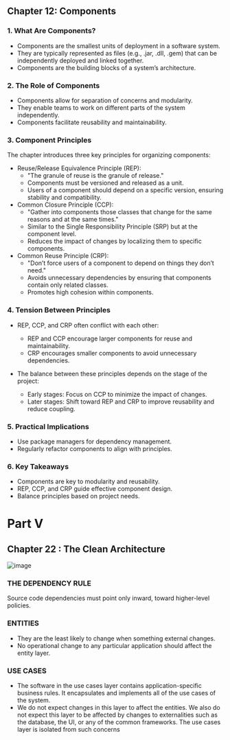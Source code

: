 ## Chapter 12: Components
### 1. What Are Components?
  - Components are the smallest units of deployment in a software system.
  - They are typically represented as files (e.g., .jar, .dll, .gem) that can be independently deployed and linked together.
  - Components are the building blocks of a system’s architecture.
### 2. The Role of Components
  - Components allow for separation of concerns and modularity.
  - They enable teams to work on different parts of the system independently.
  - Components facilitate reusability and maintainability.
### 3. Component Principles
The chapter introduces three key principles for organizing components:
  - Reuse/Release Equivalence Principle (REP):
    * "The granule of reuse is the granule of release."
    * Components must be versioned and released as a unit.
    * Users of a component should depend on a specific version, ensuring stability and compatibility.
  - Common Closure Principle (CCP):
    * "Gather into components those classes that change for the same reasons and at the same times."
    * Similar to the Single Responsibility Principle (SRP) but at the component level.
    * Reduces the impact of changes by localizing them to specific components.
  - Common Reuse Principle (CRP):
    * "Don’t force users of a component to depend on things they don’t need."
    * Avoids unnecessary dependencies by ensuring that components contain only related classes.
    * Promotes high cohesion within components.
### 4. Tension Between Principles
- REP, CCP, and CRP often conflict with each other:
  * REP and CCP encourage larger components for reuse and maintainability.
  * CRP encourages smaller components to avoid unnecessary dependencies.

- The balance between these principles depends on the stage of the project:
  * Early stages: Focus on CCP to minimize the impact of changes.
  * Later stages: Shift toward REP and CRP to improve reusability and reduce coupling.
### 5. Practical Implications
- Use package managers for dependency management.
- Regularly refactor components to align with principles.

### 6. Key Takeaways
- Components are key to modularity and reusability.
- REP, CCP, and CRP guide effective component design.
- Balance principles based on project needs.

# Part V
## Chapter 22 : The Clean Architecture 
![image](https://github.com/user-attachments/assets/16155197-7725-4304-9ed4-5a45692f39d4)
### THE	DEPENDENCY RULE
 Source	code	dependencies	must	point	only	inward,	toward	higher-level	policies.
### ENTITIES
  - They	are	the	least	likely	to	change	when something	external	changes.
  - No	operational	change	to any	particular	application	should	affect	the	entity	layer.
###  USE	CASES
  - The	software	in	the	use	cases	layer	contains	application-specific	business	rules. It	encapsulates	and	implements	all	of	the	use	cases	of	the	system.
  - We	do	not	expect	changes	in	this	layer	to	affect	the	entities.	We	also	do	not expect	this	layer	to	be	affected	by	changes	to	externalities	such	as	the	database, the	UI,	or	any	of	the	common	frameworks.	The	use	cases	layer	is	isolated	from such	concerns
